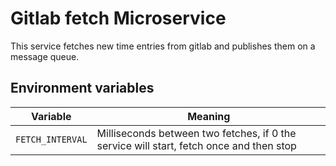 # Gitlab fetch Microservice

This service fetches new time entries from gitlab and publishes them on a message queue.

## Environment variables

| Variable | Meaning |
| ---      | ---     |
| `FETCH_INTERVAL`   | Milliseconds between two fetches, if 0 the service will start, fetch once and then stop |

